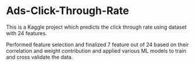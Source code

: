 # Ads-Click-Through-Rate

This is a Kaggle project which predicts the click through rate using dataset with 24 features.

Performed feature selection and finalized 7 feature out of 24 based on their correlation and weight contribution and applied various ML models to train and cross validate the data.
